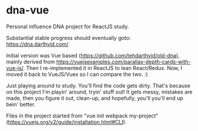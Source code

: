 # dna-vue

Personal influence DNA project for ReactJS study.

Substantial stable progress should eventually goto: https://dna.darthvid.com/

Initial version was Vue based (https://github.com/tehdarthvid/old-dna), mainly derived from https://vuejsexamples.com/parallax-depth-cards-with-vue-js/. Then I re-implemented it in ReactJS to lean React/Redux. Now, I moved it back to VueJS/Vuex so I can compare the two. :)

Just playing around to study. You'll find the code gets dirty. That's because on this project I'm playin' around, tryin' stuff out! It gets messy, mistakes are made, then you figure it out, clean-up, and hopefully, you'll you'll end up bein' better.

Files in the project started from "vue init webpack my-project" (https://vuejs.org/v2/guide/installation.html#CLI).
